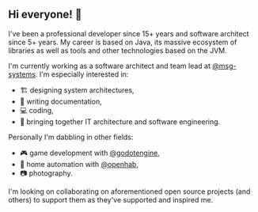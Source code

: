 ## Hi everyone! 👋

I've been a professional developer since 15+ years and software architect since 5+ years.
My career is based on Java, its massive ecosystem of libraries as well as tools and other technologies based on the JVM.

I'm currently working as a software architect and team lead at [@msg-systems](https://github.com/msg-systems).
I'm especially interested in:

- 🏗️ designing system architectures,
- 📝 writing documentation,
- 💻 coding,
- 🤝 bringing together IT architecture and software engineering.

Personally I'm dabbling in other fields:

- 🎮 game development with [@godotengine](https://github.com/godotengine),
- 🏡 home automation with [@openhab](https://github.com/openhab),
- 📷 photography.

I'm looking on collaborating on aforementioned open source projects (and others) to support them as they've supported and inspired me.

<!--
Here are some ideas to get you started:
- 🤔 I’m looking for help with ...
- 💬 Ask me about ...
- 📫 How to reach me: ...
- ⚡ Fun fact: ...
-->
